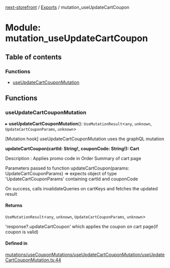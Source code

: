 [next-storefront](../README.md) / [Exports](../modules.md) / mutation_useUpdateCartCoupon

# Module: mutation_useUpdateCartCoupon

## Table of contents

### Functions

- [useUpdateCartCouponMutation](mutation_useUpdateCartCoupon.md#useupdatecartcouponmutation)

## Functions

### useUpdateCartCouponMutation

▸ **useUpdateCartCouponMutation**(): `UseMutationResult`<`any`, `unknown`, `UpdateCartCouponParams`, `unknown`\>

[Mutation hook] useUpdateCartCouponMutation uses the graphQL mutation

<b>updateCartCoupon(cartId: String!, couponCode: String!): Cart</b>

Description : Applies promo code in Order Summary of cart page

Parameters passed to function updateCartCoupon(params: UpdateCartCouponParams) => expects object of type 'UpdateCartCouponParams' containing cartId and couponCode

On success, calls invalidateQueries on cartKeys and fetches the updated result

#### Returns

`UseMutationResult`<`any`, `unknown`, `UpdateCartCouponParams`, `unknown`\>

'response?.updateCartCoupon' which applies the coupon on cart page(if coupon is valid)

#### Defined in

[mutations/useCouponMutations/useUpdateCartCouponMutation/useUpdateCartCouponMutation.ts:44](https://github.com/KiboSoftware/nextjs-storefront/blob/2f9709d/hooks/mutations/useCouponMutations/useUpdateCartCouponMutation/useUpdateCartCouponMutation.ts#L44)
